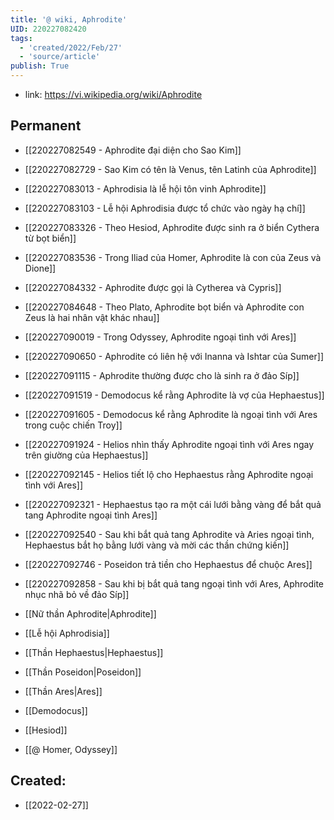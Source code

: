 ```yaml
---
title: '@ wiki, Aphrodite'
UID: 220227082420
tags:
  - 'created/2022/Feb/27'
  - 'source/article'
publish: True
---
```

- link: https://vi.wikipedia.org/wiki/Aphrodite

## Permanent

- [[220227082549 - Aphrodite đại diện cho Sao Kim]]
- [[220227082729 - Sao Kim có tên là Venus, tên Latinh của Aphrodite]]
- [[220227083013 - Aphrodisia là lễ hội tôn vinh Aphrodite]]
- [[220227083103 - Lễ hội Aphrodisia được tổ chức vào ngày hạ chí]]
- [[220227083326 - Theo Hesiod, Aphrodite được sinh ra ở biển Cythera từ bọt biển]]
- [[220227083536 - Trong Iliad của Homer, Aphrodite là con của Zeus và Dione]]
- [[220227084332 - Aphrodite được gọi là Cytherea và Cypris]]
- [[220227084648 - Theo Plato, Aphrodite bọt biển và Aphrodite con Zeus là hai nhân vật khác nhau]]
- [[220227090019 - Trong Odyssey, Aphrodite ngoại tình với Ares]]
- [[220227090650 - Aphrodite có liên hệ với Inanna và Ishtar của Sumer]]
- [[220227091115 - Aphrodite thường được cho là sinh ra ở đảo Síp]]
- [[220227091519 - Demodocus kể rằng Aphrodite là vợ của Hephaestus]]
- [[220227091605 - Demodocus kể rằng Aphrodite là ngoại tình với Ares trong cuộc chiến Troy]]
- [[220227091924 - Helios nhìn thấy Aphrodite ngoại tình với Ares ngay trên giường của Hephaestus]]
- [[220227092145 - Helios tiết lộ cho Hephaestus rằng Aphrodite ngoại tình với Ares]]
- [[220227092321 - Hephaestus tạo ra một cái lưới bằng vàng để bắt quả tang Aphrodite ngoại tình Ares]]
- [[220227092540 - Sau khi bắt quả tang Aphrodite và Aries ngoại tình, Hephaestus bắt họ bằng lưới vàng và mời các thần chứng kiến]]
- [[220227092746 - Poseidon trả tiền cho Hephaestus để chuộc Ares]]
- [[220227092858 - Sau khi bị bắt quả tang ngoại tình với Ares, Aphrodite nhục nhã bỏ về đảo Síp]]

- [[Nữ thần Aphrodite|Aphrodite]]
- [[Lễ hội Aphrodisia]]
- [[Thần Hephaestus|Hephaestus]]
- [[Thần Poseidon|Poseidon]]
- [[Thần Ares|Ares]]
- [[Demodocus]]
- [[Hesiod]]
- [[@ Homer, Odyssey]]
## Created:
- [[2022-02-27]]
